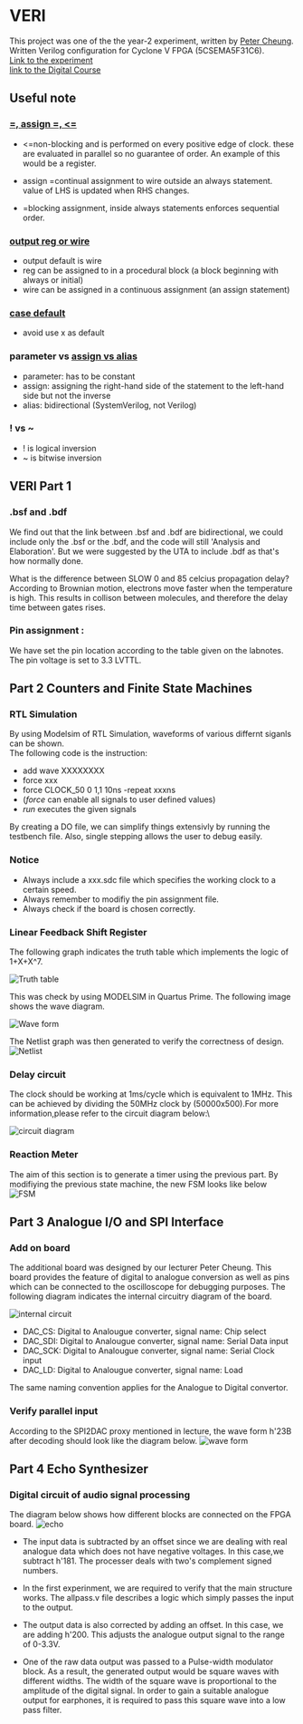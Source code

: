 # VERI

This project was one of the the year-2 experiment, written by [Peter Cheung](http://www.ee.ic.ac.uk/pcheung/index.html).\
Written Verilog configuration for Cyclone	V FPGA (5CSEMA5F31C6).\
[Link to the experiment](http://www.ee.ic.ac.uk/pcheung/teaching/E2_Experiment/)\
[link to the Digital Course](http://www.ee.ic.ac.uk/pcheung/teaching/ee2_digital/index.html)

## Useful note


### [=, assign =, <=](https://stackoverflow.com/questions/27435703/assigning-values-in-verilog-difference-between-assign-and)

 * <=non-blocking and is performed on every positive edge of clock. these are evaluated in parallel so no guarantee of order. An example of this would be a register.

 * assign =continual assignment to wire outside an always statement. value of LHS is updated when RHS changes.

 * =blocking assignment, inside always statements enforces sequential order. 

### [output reg or wire](https://electronics.stackexchange.com/questions/245865/verilog-output-reg-vs-output-wire)

 * output default is wire
 * reg can be assigned to in a procedural block (a block beginning with always or initial)
 * wire can be assigned in a continuous assignment (an assign statement) 
 
### [case default](https://stackoverflow.com/questions/29451175/how-can-i-assign-a-dont-care-value-to-an-output-in-a-combinational-module-in)
 * avoid use x as default
 
### parameter vs [assign vs alias](https://invionics.com/systemverilog-insights-series-alias-vs-assign-whats-the-difference/)
 * parameter: has to be constant
 * assign: assigning the right-hand side of the statement to the left-hand side but not the inverse
 * alias: bidirectional (SystemVerilog, not Verilog)
 
### ! vs ~
 * ! is logical inversion
 * ~ is bitwise inversion

## VERI Part 1

### .bsf and .bdf

We find out that the link between .bsf and .bdf are bidirectional, we could include only the .bsf or the .bdf, and the code will still 'Analysis	and	Elaboration'. But we were suggested by the UTA to include .bdf as that's how normally done.

What is the difference between SLOW 0 and 85 celcius propagation delay?
According to Brownian motion, electrons move faster when the temperature is high. This results in collison between molecules, and therefore the delay time between gates rises. 

### Pin assignment :
We have set the pin location according to the table given on the labnotes. The pin voltage is set to 3.3 LVTTL.

## Part 2 Counters and Finite State Machines

### RTL Simulation
By using Modelsim of RTL Simulation, waveforms of various differnt siganls can be shown.\
The following code is the instruction:
 * add wave XXXXXXXX
 * force xxx 
 * force CLOCK_50 0 1,1 10ns -repeat xxxns
 * (*force* can enable all signals to user defined values)
 * *run* executes the given signals

By creating a DO file, we can simplify things extensivly by running the testbench file.
Also, single stepping allows the user to debug easily.

### Notice
* Always include a xxx.sdc file which specifies the working clock to a certain speed.
* Always remember to modifiy the pin assignment file. 
* Always check if the board is chosen correctly.

### Linear Feedback Shift Register
The following graph indicates the truth table which implements the logic of 1+X+X^7.

![Truth table](https://github.com/BenShen98/VERI/blob/master/part_2/img/ex7_LFSR_excel.png)

This was check by using MODELSIM in Quartus Prime. The following image shows the wave diagram.

![Wave form](https://github.com/BenShen98/VERI/blob/master/part_2/img/ex7_LFSR.png)

The Netlist graph was then generated to verify the correctness of design.\
![Netlist](https://github.com/BenShen98/VERI/blob/master/part_2/img/ex7_RTL.png)

### Delay circuit
The clock should be working at 1ms/cycle which is equivalent to 1MHz. This can be achieved by dividing
the 50MHz clock by (50000x500).For more information,please refer to the circuit diagram below:\

![circuit diagram](https://github.com/BenShen98/VERI/blob/master/part_2/img/Screenshot%202018-12-03%20at%2021.42.43.png)
 
 ### Reaction Meter
The aim of this section is to generate a timer using the previous part. 
By modifiying the previous state machine, the new FSM looks like below\
![FSM](https://github.com/BenShen98/VERI/blob/master/part_2/img/ex9_state.png)

## Part 3 Analogue I/O and SPI Interface

### Add on board
The additional board was designed by our lecturer Peter Cheung. This board provides the feature of digital to analogue conversion as well as pins which can be connected to the oscilloscope for debugging purposes. The following diagram indicates the internal circuitry diagram of the board.

![internal circuit](https://github.com/BenShen98/VERI/blob/master/part_3/img/Screenshot%202018-12-06%20at%2014.24.27.png)

* DAC_CS: Digital to Analougue converter, signal name: Chip select
* DAC_SDI: Digital to Analougue converter, signal name: Serial Data input
* DAC_SCK: Digital to Analougue converter, signal name: Serial Clock input
* DAC_LD: Digital to Analougue converter, signal name: Load

The same naming convention applies for the Analogue to Digital convertor.

### Verify parallel input 
According to the SPI2DAC proxy mentioned in lecture, the wave form h'23B after decoding should look like the diagram below.
![wave form](https://github.com/BenShen98/VERI/blob/master/part_3/img/modelsim_spi10'h23b.PNG)

## Part 4 Echo Synthesizer 

### Digital circuit of audio signal processing
The diagram below shows how different blocks are connected on the FPGA board.
![echo](https://github.com/BenShen98/VERI/blob/master/part_4/img/Screenshot%202018-12-06%20at%2015.03.00.png)

* The input data is subtracted by an offset since we are dealing with real analogue data which does not have
negative voltages. In this case,we subtract h'181. The processer deals with two's complement signed numbers.

* In the first experinment, we are required to verify that the main structure works. The allpass.v file 
describes a logic which simply passes the input to the output.

* The output data is also corrected by adding an offset. In this case, we are adding h'200. This adjusts the
analogue output signal to the range of 0-3.3V. 

* One of the raw data output was passed to a Pulse-width modulator block. As a result, the generated output would be 
square waves with different widths. The width of the square wave is proportional to the amplitude of the digital signal.
In order to gain a suitable analogue output for earphones, it is required to pass this square wave into a low pass filter.


